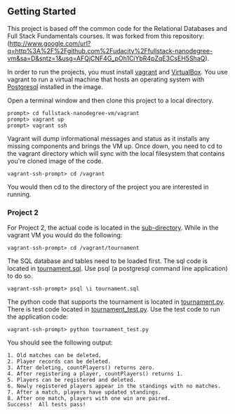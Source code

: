 ## Getting Started

This project is based off the common code for the Relational Databases and Full Stack Fundamentals courses. It was forked from this repository: (http://www.google.com/url?q=http%3A%2F%2Fgithub.com%2Fudacity%2Ffullstack-nanodegree-vm&sa=D&sntz=1&usg=AFQjCNF4G_pOh1CiYbR4pZqE3CsEH5ShaQ).

In order to run the projects, you must install [vagrant](http://vagrantup.com/) and [VirtualBox](https://www.virtualbox.org/). You use vagrant to run a virtual machine that hosts an operating system with [Postgresql](http://www.postgresql.org/) installed in the image.

Open a terminal window and then clone this project to a local directory.
```
prompt> cd fullstack-nanodegree-vm/vagrant
prompt> vagrant up
prompt> vagrant ssh
```
Vagrant will dump informational messages and status as it installs any missing components and brings the VM up. Once down, you need to cd to the vagrant directory which will sync with the local filesystem that contains you're cloned image of the code.

```
vagrant-ssh-prompt> cd /vagrant
```

You would then cd to the directory of the project you are interested in running.

### Project 2

For Project 2, the actual code is located in the [sub-directory](vagrant/tournament). While in the vagrant VM you would do the following:

```
vagrant-ssh-prompt> cd /vagrant/tournament
```

The SQL database and tables need to be loaded first. The sql code is located in [tournament.sql](vagrant/tournament/tournament.sql). Use psql (a postgresql command line application) to do so.

```
vagrant-ssh-prompt> psql \i tournament.sql
```

The python code that supports the tournament is located in [tournament.py](vagrant/tournament/tournament.py). There is test code located in [tournament_test.py](vagrant/tournament/tournament_test.py). Use the test code to run the application code:

```
vagrant-ssh-prompt> python tournament_test.py
```

You should see the following output:
```
1. Old matches can be deleted.
2. Player records can be deleted.
3. After deleting, countPlayers() returns zero.
4. After registering a player, countPlayers() returns 1.
5. Players can be registered and deleted.
6. Newly registered players appear in the standings with no matches.
7. After a match, players have updated standings.
8. After one match, players with one win are paired.
Success!  All tests pass!
```

